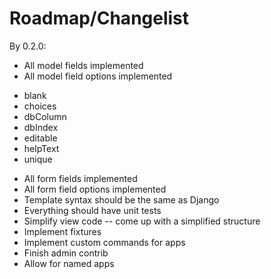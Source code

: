 Roadmap/Changelist
====================================


By 0.2.0:

* All model fields implemented
* All model field options implemented
 - blank
 - choices
 - dbColumn
 - dbIndex
 - editable
 - helpText
 - unique
* All form fields implemented
* All form field options implemented
* Template syntax should be the same as Django
* Everything should have unit tests
* Simplify view code -- come up with a simplified structure
* Implement fixtures
* Implement custom commands for apps
* Finish admin contrib
* Allow for named apps